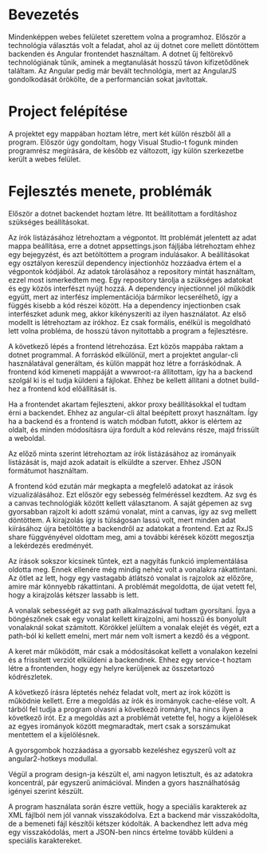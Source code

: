 # Bevezetés

Mindenképpen webes felületet szerettem volna a programhoz. Először a technológia választás volt a feladat, ahol az új dotnet core mellett döntöttem backenden és Angular frontendet használtam. A dotnet űj feltörekvő technológiának tűnik, aminek a megtanulását hosszű távon kifizetődőnek találtam. Az Angular pedig már bevált technológia, mert az AngularJS gondolkodását örökölte, de a performancián sokat javítottak.

# Project felépítése

A projektet egy mappában hoztam létre, mert két külön részből áll a program. Először úgy gondoltam, hogy Visual Studio-t fogunk minden programrész megírására, de később ez változott, így külön szerkezetbe került a webes felület.

# Fejlesztés menete, problémák

Először a dotnet backendet hoztam létre. Itt beállítottam a fordításhoz szükséges beállításokat.

Az írók listázásához létrehoztam a végpontot. Itt problémát jelentett az adat mappa beállítása, erre a dotnet appsettings.json fájljába létrehoztam ehhez egy bejegyzést, és azt betöltöttem a program indulásakor. A beállításokat egy osztályon kereszül dependency injectionhöz hozzáadva értem el a végpontok kódjából. Az adatok tárolásához a repository mintát használtam, ezzel most ismerkedtem meg. Egy repository tárolja a szükséges adatokat és egy közös interfészt nyújt hozzá. A dependency injectionnel jól működik együtt, mert az interfész implementációja bármikor lecserélhető, így a függés kisebb a kód részei között. Ha a dependency injectionben csak interfészket adunk meg, akkor kikényszeríti az ilyen használatot. Az első modellt is létrehoztam az írókhoz. Ez csak formális, enélkül is megoldható lett volna probléma, de hosszú távon nyitottabb a program a fejlesztésre.

A következő lépés a frontend létrehozása. Ezt  közös mappába raktam a dotnet programmal. A forráskód elkülönül, mert a projektet angular-cli használatával generáltam, és külön mappát hoz létre a forráskódnak. A frontend kód kimeneti mappáját a wwwroot-ra állítottam, így ha a backend szolgál ki is el tudja küldeni a fájlokat. Ehhez be kellett állítani a dotnet build-hez a frontend kód előállítását is.

Ha a frontendet akartam fejleszteni, akkor proxy beállításokkal el tudtam érni a backendet. Ehhez az angular-cli által beépített proxyt használtam. Így ha a backend és a frontend is watch módban futott, akkor is elértem az oldalt, és minden módosításra újra fordult a kód releváns része, majd frissült a weboldal.

Az előző minta szerint létrehoztam az írók listázásához az irományaik listázását is, majd azok adatait is elküldte a szerver. Ehhez JSON formátumot használtam.

A frontend kód ezután már megkapta a megfelelő adatokat az írások vizualizálásához. Ezt először egy sebesség felméréssel kezdtem. Az svg és a canvas technológiák között kellett választanom. A saját gépemen az svg gyorsabban rajzolt ki adott számú vonalat, mint a canvas, így az svg mellett döntöttem. A kirajzolás így is túlságosan lassú volt, mert minden adat kiírásához újra betöltötte a backendről az adatokat a frontend. Ezt az RxJS share függvényével oldottam meg, ami a további kérések között megosztja a lekérdezés eredményét.

Az írások sokszor kicsinek tűntek, ezt a nagyítás funkció implementálása oldotta meg. Ennek ellenére még mindig nehéz volt a vonalakra rákattintani. Az ötlet az lett, hogy egy vastagabb átlátszó vonalat is rajzolok az előzőre, amire már könnyebb rákattintani. A problémát megoldotta, de újat vetett fel, hogy a kirajzolás kétszer lassabb is lett.

A vonalak sebességét az svg path alkalmazásával tudtam gyorsítani. Ígya a böngészőnek csak egy vonalat kellett kirajzolni, ami hosszű és bonyolult vonalaknál sokat számított. Körökkel jelültem a vonalak elejét és végét, ezt a path-ból ki kellett emelni, mert már nem volt ismert a kezdő és a végpont.

A keret már működött, már csak a módosításokat kellett a vonalakon kezelni és a frissített verziót elküldeni a backendnek. Ehhez egy service-t hoztam létre a frontenden, hogy egy helyre kerüljenek az összetartozó kódrészletek.

A következő írásra léptetés nehéz feladat volt, mert az írok között is működnie kellett. Erre a megoldás az írók és irományok cache-elése volt. A tárból fel tudja a program olvasni a következő irományt, ha nincs ilyen a következő írót. Ez a megoldás azt a problémát vetette fel, hogy a kijelölések az egyes irományok között megmaradtak, mert csak a sorszámukat mentettem el a kijelölésnek.

A gyorsgombok hozzáadása a gyorsabb kezeléshez egyszerű volt az angular2-hotkeys modullal.

Végül a program design-ja készült el, ami nagyon letisztult, és az adatokra koncentrál, pár egyszerű animációval. Minden a gyors használhatóság igényei szerint készült.

A program használata során észre vettük, hogy a speciális karakterek az XML fájlból nem jól vannak visszakódolva. Ezt a backend már visszakódolta, de a bemeneti fájl készítői kétszer kódolták. A backendhez lett adva még egy visszakódolás, mert a JSON-ben nincs értelme tovább küldeni a speciális karaktereket.